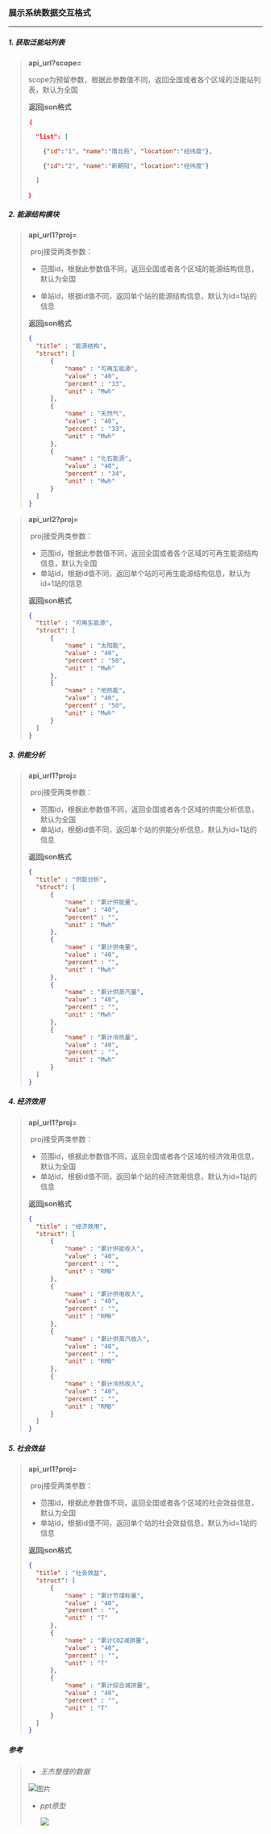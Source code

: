 ### 展示系统数据交互格式

--------------------------

##### 1. 获取泛能站列表

> **api_url?scope=**
>
> ​	scope为预留参数，根据此参数值不同，返回全国或者各个区域的泛能站列表，默认为全国
>
> **返回json格式**
> ```json
> ｛
>
>   "list": [
>
>     {"id":"1", "name":"南北苑", "location":"经纬度"},
>
>     {"id":"2", "name":"新朝阳", "location":"经纬度"}
>
>   ]		
>
> ｝
> ```

##### 2. 能源结构模块 

> **api_url1?proj=**
>
> ​	proj接受两类参数：
>
>   -   范围id，根据此参数值不同，返回全国或者各个区域的能源结构信息，默认为全国
>
>   -   单站id，根据id值不同，返回单个站的能源结构信息，默认为id=1站的信息
>
>  **返回json格式**
>
> ```json
> {
> 	"title" : "能源结构",
> 	"struct": [
> 		{
> 			"name" : "可再生能源",
> 			"value" : "40",
> 			"percent" : "33",
> 			"unit" : "Mwh"
> 		},
> 		{
> 			"name" : "天然气",
> 			"value" : "40",
> 			"percent" : "33",
> 			"unit" : "Mwh"
> 		},
> 		{
> 			"name" : "化石能源",
> 			"value" : "40",
> 			"percent" : "34",
> 			"unit" : "Mwh"
> 		}
> 	]
> }
> ```

>**api_url2?proj=**
>
>​	proj接受两类参数：
>
>- 范围id，根据此参数值不同，返回全国或者各个区域的可再生能源结构信息，默认为全国
>- 单站id，根据id值不同，返回单个站的可再生能源结构信息，默认为id=1站的信息
>
> **返回json格式**
>
>```json
>{
>	"title" : "可再生能源",
>	"struct": [
>		{
>			"name" : "太阳能",
>			"value" : "40",
>			"percent" : "50",
>			"unit" : "Mwh"
>		},
>		{
>			"name" : "地热能",
>			"value" : "40",
>			"percent" : "50",
>			"unit" : "Mwh"
>		}
>	]
>}
>```

##### 3. 供能分析

>**api_url1?proj=**
>
>​	proj接受两类参数：
>
>- 范围id，根据此参数值不同，返回全国或者各个区域的供能分析信息，默认为全国
>- 单站id，根据id值不同，返回单个站的供能分析信息，默认为id=1站的信息
>
>**返回json格式**
>
>```json
>{
>	"title" : "供能分析",
>	"struct": [
>		{
>			"name" : "累计供能量",
>			"value" : "40",
>			"percent" : "",
>			"unit" : "Mwh"
>		},
>		{
>			"name" : "累计供电量",
>			"value" : "40",
>			"percent" : "",
>			"unit" : "Mwh"
>		},
>		{
>			"name" : "累计供蒸汽量",
>			"value" : "40",
>			"percent" : "",
>			"unit" : "Mwh"
>		},
>		{
>			"name" : "累计冷热量",
>			"value" : "40",
>			"percent" : "",
>			"unit" : "Mwh"
>		}
>	]
>}
>```

##### 4. 经济效用

>**api_url1?proj=**
>
>​	proj接受两类参数：
>
>- 范围id，根据此参数值不同，返回全国或者各个区域的经济效用信息，默认为全国
>- 单站id，根据id值不同，返回单个站的经济效用信息，默认为id=1站的信息
>
>**返回json格式**
>
>```json
>{
>	"title" : "经济效用",
>	"struct": [
>		{
>			"name" : "累计供能收入",
>			"value" : "40",
>			"percent" : "",
>			"unit" : "RMB"
>		},
>		{
>			"name" : "累计供电收入",
>			"value" : "40",
>			"percent" : "",
>			"unit" : "RMB"
>		},
>		{
>			"name" : "累计供蒸汽收入",
>			"value" : "40",
>			"percent" : "",
>			"unit" : "RMB"
>		},
>		{
>			"name" : "累计冷热收入",
>			"value" : "40",
>			"percent" : "",
>			"unit" : "RMB"
>		}
>	]
>}
>```

##### 5. 社会效益

>**api_url1?proj=**
>
>​	proj接受两类参数：
>
>- 范围id，根据此参数值不同，返回全国或者各个区域的社会效益信息，默认为全国
>- 单站id，根据id值不同，返回单个站的社会效益信息，默认为id=1站的信息
>
>**返回json格式**
>
>```json
>{
>	"title" : "社会效益",
>	"struct": [
>		{
>			"name" : "累计节煤标量",
>			"value" : "40",
>			"percent" : "",
>			"unit" : "T"
>		},
>		{
>			"name" : "累计CO2减排量",
>			"value" : "40",
>			"percent" : "",
>			"unit" : "T"
>		},
>		{
>			"name" : "累计综合减排量",
>			"value" : "40",
>			"percent" : "",
>			"unit" : "T"
>		} 
>	]
>}
>```

##### 参考

> - *王杰整理的数据*
>
> ![图片](./11.png)
>
> - *ppt原型*
>
>   ![](./22.png)










